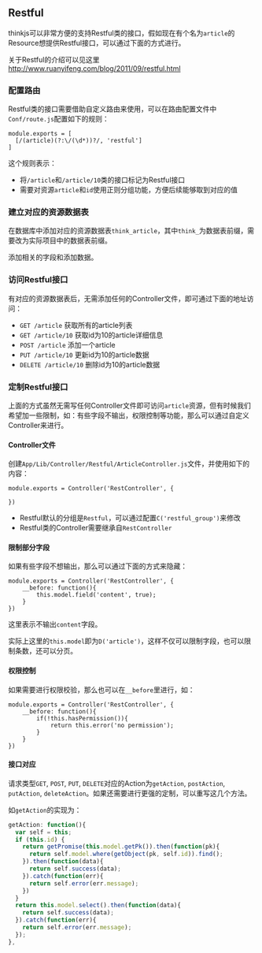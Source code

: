 ## Restful

thinkjs可以非常方便的支持Restful类的接口，假如现在有个名为`article`的Resource想提供Restful接口，可以通过下面的方式进行。

关于Restful的介绍可以见这里 <http://www.ruanyifeng.com/blog/2011/09/restful.html>

### 配置路由

Restful类的接口需要借助自定义路由来使用，可以在路由配置文件中`Conf/route.js`配置如下的规则：

```
module.exports = [
  [/(article)(?:\/(\d*))?/, 'restful']
]
```

这个规则表示：

* 将`/article`和`/article/10`类的接口标记为Restful接口
* 需要对资源`article`和`id`使用正则分组功能，方便后续能够取到对应的值

### 建立对应的资源数据表

在数据库中添加对应的资源数据表`think_article`，其中`think_`为数据表前缀，需要改为实际项目中的数据表前缀。

添加相关的字段和添加数据。

### 访问Restful接口

有对应的资源数据表后，无需添加任何的Controller文件，即可通过下面的地址访问：

* `GET /article` 获取所有的article列表
* `GET /article/10` 获取id为10的article详细信息
* `POST /article` 添加一个article
* `PUT /article/10` 更新id为10的article数据
* `DELETE /article/10` 删除id为10的article数据

### 定制Restful接口

上面的方式虽然无需写任何Controller文件即可访问`article`资源，但有时候我们希望加一些限制，如：有些字段不输出，权限控制等功能，那么可以通过自定义Controller来进行。

#### Controller文件

创建`App/Lib/Controller/Restful/ArticleController.js`文件，并使用如下的内容：

```
module.exports = Controller('RestController', {
    
})
```

* Restful默认的分组是`Restful`，可以通过配置`C('restful_group')`来修改
* Restful类的Controller需要继承自`RestController`

#### 限制部分字段

如果有些字段不想输出，那么可以通过下面的方式来隐藏：

```
module.exports = Controller('RestController', {
    __before: function(){
        this.model.field('content', true);
    }
})
```

这里表示不输出`content`字段。

实际上这里的`this.model`即为`D('article')`，这样不仅可以限制字段，也可以限制条数，还可以分页。

#### 权限控制

如果需要进行权限校验，那么也可以在`__before`里进行，如：

```
module.exports = Controller('RestController', {
    __before: function(){
        if(!this.hasPermission()){
            return this.error('no permission');
        }
    }
})
```

#### 接口对应

请求类型`GET`, `POST`, `PUT`, `DELETE`对应的Action为`getAction`, `postAction`, `putAction`, `deleteAction`。如果还需要进行更强的定制，可以重写这几个方法。 

如`getAction`的实现为：

```js
getAction: function(){
  var self = this;
  if (this.id) {
    return getPromise(this.model.getPk()).then(function(pk){
      return self.model.where(getObject(pk, self.id)).find();
    }).then(function(data){
      return self.success(data);
    }).catch(function(err){
      return self.error(err.message);
    })
  }
  return this.model.select().then(function(data){
    return self.success(data);
  }).catch(function(err){
    return self.error(err.message);
  });
},
```